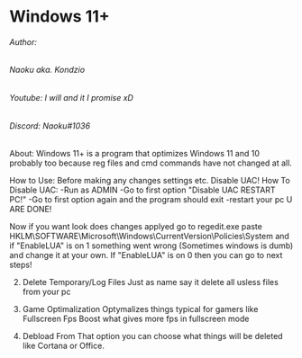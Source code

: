 # Windows 11+

###### Author: 
###### Naoku aka. Kondzio
###### Youtube: I will and it I promise xD
###### Discord: Naoku#1036

About:
Windows 11+ is a program that optimizes Windows 11 and 10 probably too because reg files and cmd commands have not changed at all. 

How to Use:
Before making any changes settings etc. Disable UAC!
How To Disable UAC:
-Run as ADMIN
-Go to first option "Disable UAC RESTART PC!"
-Go to first option again and the program should exit 
-restart your pc
U ARE DONE!

Now if you want look does changes applyed
go to regedit.exe paste HKLM\SOFTWARE\Microsoft\Windows\CurrentVersion\Policies\System and if "EnableLUA" is on 1 something went wrong (Sometimes windows is dumb) and change it at your own. If "EnableLUA" is on 0 then you can go to next steps!

2. Delete Temporary/Log Files 
Just as name say it delete all usless files from your pc

3. Game Optimalization
Optymalizes things typical for gamers like Fullscreen Fps Boost what gives more fps in fullscreen mode

4. Debload 
From That option you can choose what things will be deleted like Cortana or Office.
